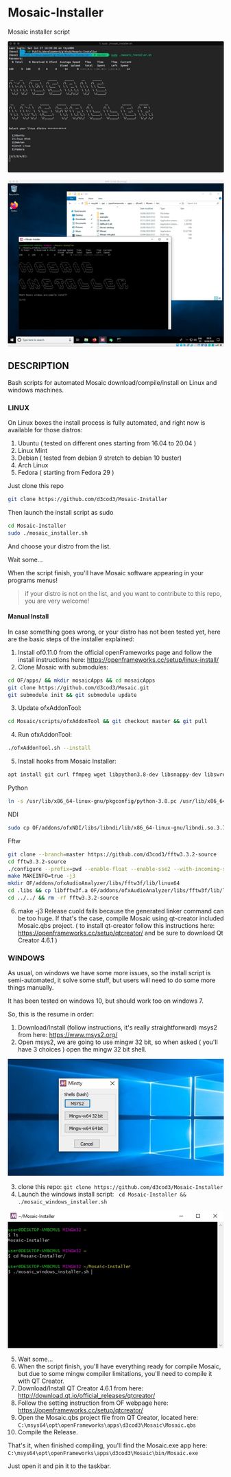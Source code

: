 # Mosaic-Installer

 Mosaic installer script

![screenshot](https://github.com/d3cod3/Mosaic-Installer/blob/master/img/mi.jpg)

![screenshot](https://github.com/d3cod3/Mosaic-Installer/blob/master/img/windows_installer.jpg)

## DESCRIPTION

Bash scripts for automated Mosaic download/compile/install on Linux and windows machines.

### LINUX

On Linux boxes the install process is fully automated, and right now is available for those distros:

1. Ubuntu ( tested on different ones starting from 16.04 to 20.04 )
2. Linux Mint
3. Debian ( tested from debian 9 stretch to debian 10 buster)
4. Arch Linux
5. Fedora ( starting from Fedora 29 )

Just clone this repo

```bash
git clone https://github.com/d3cod3/Mosaic-Installer
```

Then launch the install script as sudo

```bash
cd Mosaic-Installer
sudo ./mosaic_installer.sh
```

And choose your distro from the list.

Wait some...

When the script finish, you'll have Mosaic software appearing in your programs menus!

> if your distro is not on the list, and you want to contribute to this repo, you are very welcome!

#### Manual Install

In case something goes wrong, or your distro has not been tested yet, here are the basic steps of the installer explained:

1. Install of0.11.0 from the official openFrameworks page and follow the install instructions here: https://openframeworks.cc/setup/linux-install/
2. Clone Mosaic with submodules:
```bash
cd OF/apps/ && mkdir mosaicApps && cd mosaicApps
git clone https://github.com/d3cod3/Mosaic.git
git submodule init && git submodule update
```
3. Update ofxAddonTool:
```bash
cd Mosaic/scripts/ofxAddonTool && git checkout master && git pull
```
4. Run ofxAddonTool:
```bash
./ofxAddonTool.sh --install
```
5. Install hooks from Mosaic Installer:
```bash
apt install git curl ffmpeg wget libpython3.8-dev libsnappy-dev libswresample-dev libavcodec-dev libavformat-dev libdispatch-dev
```
Python
```bash
ln -s /usr/lib/x86_64-linux-gnu/pkgconfig/python-3.8.pc /usr/lib/x86_64-linux-gnu/pkgconfig/python3.pc
```
NDI
```bash
sudo cp OF/addons/ofxNDI/libs/libndi/lib/x86_64-linux-gnu/libndi.so.3.7.1 /usr/local/lib && ln -s /usr/local/lib/libndi.so.3.7.1 /usr/lib/libndi.so.3
```
Fftw
```bash
git clone --branch=master https://github.com/d3cod3/fftw3.3.2-source
cd fftw3.3.2-source
./configure --prefix=pwd --enable-float --enable-sse2 --with-incoming-stack-boundary=2 --with-our-malloc16 --disable-shared --enable-static
make MAKEINFO=true -j3
mkdir OF/addons/ofxAudioAnalyzer/libs/fftw3f/lib/linux64
cd .libs && cp libfftw3f.a OF/addons/ofxAudioAnalyzer/libs/fftw3f/lib/linux64/
cd ../../ && rm -rf fftw3.3.2-source
```
6. make -j3 Release cuold fails because the generated linker command can be too huge. If that's the case, compile Mosaic using qt-creator included Mosaic.qbs project. ( to install qt-creator follow this instructions here: https://openframeworks.cc/setup/qtcreator/ and be sure to download Qt Creator 4.6.1 )

### WINDOWS

As usual, on windows we have some more issues, so the install script is semi-automated, it solve some stuff, but users will need to do some more things manually.

It has been tested on windows 10, but should work too on windows 7.

So, this is the resume in order:

1. Download/Install (follow instructions, it's really straightforward) msys2 from here: https://www.msys2.org/
2. Open msys2, we are going to use mingw 32 bit, so when asked ( you'll have 3 choices ) open the mingw 32 bit shell.

![screenshot](https://github.com/d3cod3/Mosaic-Installer/blob/master/img/mingw32.jpg)

3. clone this repo: ``` git clone https://github.com/d3cod3/Mosaic-Installer ```
4. Launch the windows install script: ``` cd Mosaic-Installer && ./mosaic_windows_installer.sh```

![screenshot](https://github.com/d3cod3/Mosaic-Installer/blob/master/img/shell.jpg)

5. Wait some...
6. When the script finish, you'll have everything ready for compile Mosaic, but due to some mingw compiler limitations, you'll need to compile it with QT Creator.
7. Download/Install QT Creator 4.6.1 from here: http://download.qt.io/official_releases/qtcreator/
8. Follow the setting instruction from OF webpage here: https://openframeworks.cc/setup/qtcreator/
9. Open the Mosaic.qbs project file from QT Creator, located here: ``` C:\msys64\opt\openFrameworks\apps\d3cod3\Mosaic\Mosaic.qbs```
10. Compile the Release.

That's it, when finished compiling, you'll find the Mosaic.exe app here: ``` C:\msys64\opt\openFrameworks\apps\d3cod3\Mosaic\bin/Mosaic.exe```

Just open it and pin it to the taskbar.
